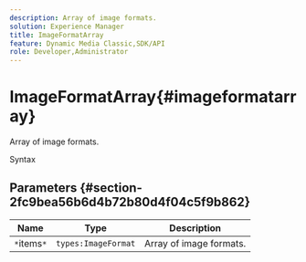 ```yaml
---
description: Array of image formats.
solution: Experience Manager
title: ImageFormatArray
feature: Dynamic Media Classic,SDK/API
role: Developer,Administrator
---
```


# ImageFormatArray{#imageformatarray}

Array of image formats.

 Syntax 

## Parameters {#section-2fc9bea56b6d4b72b80d4f04c5f9b862}

|  Name  | Type  | Description  |
|---|---|---|
|  `*`items`*`  | `types:ImageFormat`  | Array of image formats.  |

